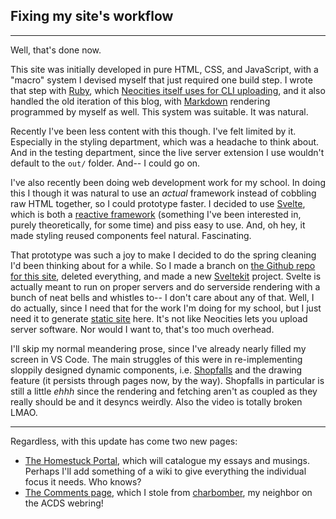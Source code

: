 ## Fixing my site's workflow
---
Well, that's done now.

This site was initially developed in pure HTML, CSS, and JavaScript, with a "macro" system I devised myself that just required one build step. I wrote that step with [Ruby](https://www.ruby-lang.org/en/), which [Neocities itself uses for CLI uploading](https://neocities.org/cli), and it also handled the old iteration of this blog, with [Markdown](https://en.wikipedia.org/wiki/Markdown) rendering programmed by myself as well. This system was suitable. It was natural.

Recently I've been less content with this though. I've felt limited by it. Especially in the styling department, which was a headache to think about. And in the testing department, since the live server extension I use wouldn't default to the `out/` folder. And-- I could go on.

I've also recently been doing web development work for my school. In doing this I though it was natural to use an _actual_ framework instead of cobbling raw HTML together, so I could prototype faster. I decided to use [Svelte](https://svelte.dev/), which is both a [reactive framework](https://en.wikipedia.org/wiki/Reactive_programming) (something I've been interested in, purely theoretically, for some time) and piss easy to use. And, oh hey, it made styling reused components feel natural. Fascinating.

That prototype was such a joy to make I decided to do the spring cleaning I'd been thinking about for a while. So I made a branch on [the Github repo for this site](https://github.com/coldcalzone/neocities), deleted everything, and made a new [Sveltekit](https://kit.svelte.dev/) project. Svelte is actually meant to run on proper servers and do serverside rendering with a bunch of neat bells and whistles to-- I don't care about any of that. Well, I do actually, since I need that for the work I'm doing for my school, but I just need it to generate [static site](https://en.wikipedia.org/wiki/Static_web_page) here. It's not like Neocities lets you upload server software. Nor would I want to, that's too much overhead.

I'll skip my normal meandering prose, since I've already nearly filled my screen in VS Code. The main struggles of this were in re-implementing sloppily designed dynamic components, i.e. [Shopfalls](/shopfalls/prelude) and the drawing feature (it persists through pages now, by the way). Shopfalls in particular is still a little _ehhh_ since the rendering and fetching aren't as coupled as they really should be and it desyncs weirdly. Also the video is totally broken LMAO.

---

Regardless, with this update has come two new pages: 
* [The Homestuck Portal](/homestuck/), which will catalogue my essays and musings. Perhaps I'll add something of a wiki to give everything the individual focus it needs. Who knows?
* [The Comments page](/comments), which I stole from [charbomber](https://charbomber.neocities.org/), my neighbor on the ACDS webring!